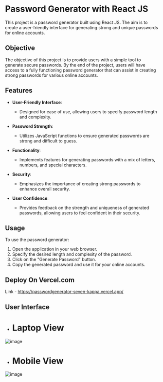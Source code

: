 # Password Generator with React JS

This project is a password generator built using React JS. The aim is to create a user-friendly interface for generating strong and unique passwords for online accounts.

## Objective

The objective of this project is to provide users with a simple tool to generate secure passwords. By the end of the project, users will have access to a fully functioning password generator that can assist in creating strong passwords for various online accounts.

## Features

- **User-Friendly Interface**: 
  - Designed for ease of use, allowing users to specify password length and complexity.
  
- **Password Strength**:
  - Utilizes JavaScript functions to ensure generated passwords are strong and difficult to guess.
  
- **Functionality**:
  - Implements features for generating passwords with a mix of letters, numbers, and special characters.
  
- **Security**:
  - Emphasizes the importance of creating strong passwords to enhance overall security.
  
- **User Confidence**:
  - Provides feedback on the strength and uniqueness of generated passwords, allowing users to feel confident in their security.

## Usage

To use the password generator:
1. Open the application in your web browser.
2. Specify the desired length and complexity of the password.
3. Click on the "Generate Password" button.
4. Copy the generated password and use it for your online accounts.

## Deploy On Vercel.com
Link - https://passwordgenerator-seven-kappa.vercel.app/

## User Interface
- # Laptop View
  
![image](https://github.com/DeeprajGhadashi/passwordgenerator/assets/129051845/5a793a16-69e8-414b-9bfb-be275eefd9c5)

- # Mobile View 

![image](https://github.com/DeeprajGhadashi/passwordgenerator/assets/129051845/a1e29754-e70f-4a3e-a0ad-42559d6e4650)


